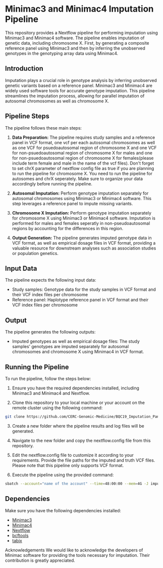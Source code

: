 # Minimac3 and Minimac4 Imputation Pipeline

This repository provides a Nextflow pipeline for performing imputation using Minimac3 and Minimac4 software. The pipeline enables imputation of genetic data, including chromosome X. First, by generating a composite reference panel using Minimac3 and then by inferring the unobserved genotypes in the genotyping array data using Minimac4.

## Introduction

Imputation plays a crucial role in genotype analysis by inferring unobserved genetic variants based on a reference panel. Minimac3 and Minimac4 are widely used software tools for accurate genotype imputation. This pipeline streamlines the imputation process, allowing for parallel imputation of autosomal chromosomes as well as chromosome X.

## Pipeline Steps

The pipeline follows these main steps:

1. **Data Preparation:** The pipeline requires study samples and a reference panel in VCF format, one vcf per each autosomal chromosomes as well as one VCF for psuedoautosomal region of chromosome X and one VCF for non-psuedoautosomal region of chromosome X for males and one for non-psuedoautosomal region of chromosome X for females(please include term female and male in the name of the vcf files). Don't forget to set chrX parameter of nextflow config file as true if you are planning to run the pipeline for chromosome X. You need to run the pipeline for autosomes and chrX seperately. Make sure to organize your data accordingly before running the pipeline.

2. **Autosomal Imputation:** Perform genotype imputation separately for autosomal chromosomes using Minimac3 or Minimac4 software. This step leverages a reference panel to impute missing variants.

3. **Chromosome X Imputation:** Perform genotype imputation separately for chromosome X using Minimac3 or Minimac4 software. Imputation is performed for males and females seperatly in non-pseudoautosomal regions by accounting for the differences in this region.

4. **Output Generation:** The pipeline generates imputed genotype data in VCF format, as well as empirical dosage files in VCF format, providing a valuable resource for downstream analyses such as association studies or population genetics.

## Input Data

The pipeline expects the following input data:

- Study samples: Genotype data for the study samples in VCF format and their VCF index files per chromosome
- Reference panel: Haplotype reference panel in VCF format and their VCF index files per chromosome

## Output

The pipeline generates the following outputs:

- Imputed genotypes as well as empirical dosage files: The study samples' genotypes are imputed separately for autosomal chromosomes and chromosome X using Minimac4 in VCF format.

## Running the Pipeline

To run the pipeline, follow the steps below:

1. Ensure you have the required dependencies installed, including Minimac3 and Minimac4 and Nextflow.

2. Clone this repository to your local machine or your account on the remote cluster using the following command:

```bash
git clone https://github.com/CERC-Genomic-Medicine/BQC19_Imputation_Panel.git
```
3. Create a new folder where the pipeline results and log files will be generated.

4. Navigate to the new folder and copy the nextflow.config file from this repository.

5. Edit the nextflow.config file to customize it according to your requirements. Provide the file paths for the imputed and truth VCF files. Please note that this pipeline only supports VCF format.

6. Execute the pipeline using the provided command:
```bash
sbatch --account="name of the account" --time=48:00:00 --mem=4G -J imputation --wrap="nextflow run /path/to/imputation.nf" -o imputation.slurm.log
```

## Dependencies

Make sure you have the following dependencies installed:

- [Minimac3](https://genome.sph.umich.edu/wiki/Minimac4)
- [Minimac4](https://genome.sph.umich.edu/wiki/Minimac4)
- [Nextflow](https://www.nextflow.io/)
- [bcftools](https://samtools.github.io/bcftools/howtos/install.html)
- [tabix](https://howtoinstall.co/en/tabix)

Acknowledgements
We would like to acknowledge the developers of Minimac software for providing the tools necessary for imputation. Their contribution is greatly appreciated.